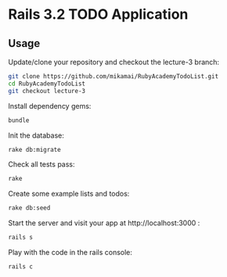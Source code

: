 # Rails 3.2 TODO Application

## Usage

Update/clone your repository and checkout the lecture-3 branch:
```bash
git clone https://github.com/mikamai/RubyAcademyTodoList.git
cd RubyAcademyTodoList
git checkout lecture-3
```

Install dependency gems:
```bash
bundle
```

Init the database:
```bash
rake db:migrate
```

Check all tests pass:
```bash
rake
```

Create some example lists and todos:
```bash
rake db:seed
```

Start the server and visit your app at http://localhost:3000 :
```bash
rails s
```

Play with the code in the rails console:
```bash
rails c
```

